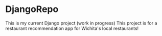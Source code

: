 # DjangoRepo
This is my current Django project (work in progress)
This project is for a restaurant recommendation app for Wichita's local restaurants!
